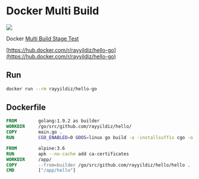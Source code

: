 Docker Multi Build
===

[![](https://images.microbadger.com/badges/image/rayyildiz/hello-go.svg)](https://microbadger.com/images/rayyildiz/hello-go "Get your own image badge on microbadger.com")

Docker [Multi Build Stage Test](https://docs.docker.com/engine/userguide/eng-image/multistage-build/#use-multi-stage-builds)

[https://hub.docker.com/r/rayyildiz/hello-go](https://hub.docker.com/r/rayyildiz/hello-go)


Run
---

```bash
docker run --rm rayyildiz/hello-go
```


Dockerfile
---


```dockerfile
FROM        golang:1.9.2 as builder
WORKDIR     /go/src/github.com/rayyildiz/hello/
COPY        main.go .
RUN         CGO_ENABLED=0 GOOS=linux go build -a -installsuffix cgo -o hello .

FROM        alpine:3.6
RUN         apk --no-cache add ca-certificates
WORKDIR     /app/
COPY        --from=builder /go/src/github.com/rayyildiz/hello/hello .
CMD         ["/app/hello"]
```
